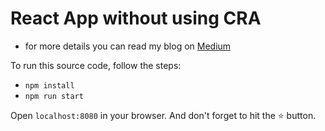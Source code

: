 # React App without using CRA
- for more details you can read my blog on [Medium](https://dhanparmar.medium.com/create-react-app-without-using-cra-ee8dd28f251c)

To run this source code, follow the steps:
- `npm install`
- `npm run start`

Open `localhost:8080` in your browser. And don't forget to hit the ⭐️ button.
